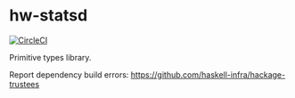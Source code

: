 # hw-statsd
[![CircleCI](https://circleci.com/gh/haskell-works/hw-statsd/tree/0-branch.svg?style=svg)](https://circleci.com/gh/haskell-works/hw-statsd/tree/0-branch)

Primitive types library.

Report dependency build errors: https://github.com/haskell-infra/hackage-trustees
